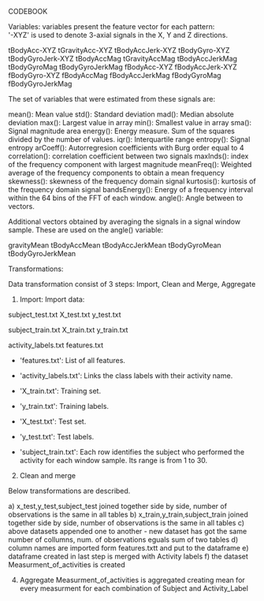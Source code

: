 CODEBOOK


Variables:
variables present the feature vector for each pattern:  
'-XYZ' is used to denote 3-axial signals in the X, Y and Z directions.

tBodyAcc-XYZ
tGravityAcc-XYZ
tBodyAccJerk-XYZ
tBodyGyro-XYZ
tBodyGyroJerk-XYZ
tBodyAccMag
tGravityAccMag
tBodyAccJerkMag
tBodyGyroMag
tBodyGyroJerkMag
fBodyAcc-XYZ
fBodyAccJerk-XYZ
fBodyGyro-XYZ
fBodyAccMag
fBodyAccJerkMag
fBodyGyroMag
fBodyGyroJerkMag

The set of variables that were estimated from these signals are: 

mean(): Mean value
std(): Standard deviation
mad(): Median absolute deviation 
max(): Largest value in array
min(): Smallest value in array
sma(): Signal magnitude area
energy(): Energy measure. Sum of the squares divided by the number of values. 
iqr(): Interquartile range 
entropy(): Signal entropy
arCoeff(): Autorregresion coefficients with Burg order equal to 4
correlation(): correlation coefficient between two signals
maxInds(): index of the frequency component with largest magnitude
meanFreq(): Weighted average of the frequency components to obtain a mean frequency
skewness(): skewness of the frequency domain signal 
kurtosis(): kurtosis of the frequency domain signal 
bandsEnergy(): Energy of a frequency interval within the 64 bins of the FFT of each window.
angle(): Angle between to vectors.

Additional vectors obtained by averaging the signals in a signal window sample. These are used on the angle() variable:

gravityMean
tBodyAccMean
tBodyAccJerkMean
tBodyGyroMean
tBodyGyroJerkMean


Transformations:

Data transformation consist of 3 steps: Import, Clean and Merge, Aggregate 

1. Import:
Import data: 

subject_test.txt
X_test.txt
y_test.txt

subject_train.txt
X_train.txt
y_train.txt

activity_labels.txt
features.txt


- 'features.txt': List of all features.

- 'activity_labels.txt': Links the class labels with their activity name.

- 'X_train.txt': Training set.

- 'y_train.txt': Training labels.

- 'X_test.txt': Test set.

- 'y_test.txt': Test labels.


- 'subject_train.txt': Each row identifies the subject who performed the activity for each window sample. Its range is from 1 to 30.

2. Clean and merge

Below transformations are described.

a) x_test,y_test,subject_test joined together side by side, number of observations is the same in all tables
b) x_train,y_train,subject_train joined together side by side, number of observations is the same in all tables
c) above datasets appended one to another - new dataset has got the same number of collumns, num. of observations eguals sum of two tables
d) column names are imported form features.txtt and put to the dataframe
e) dataframe created in last step is merged with Activity labels
f) the dataset Measurment_of_activities is created

4. Aggregate
Measurment_of_activities is aggregated creating mean for every measurment for each combination of Subject and Activity_Label

